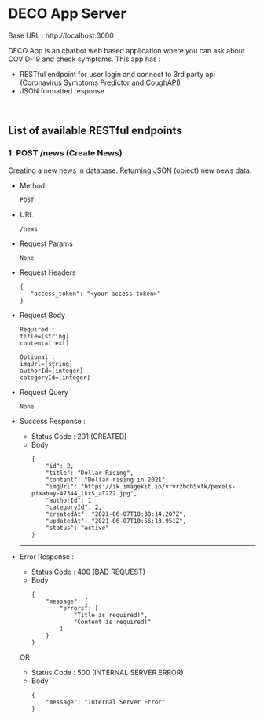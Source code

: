 # DECO App Server
Base URL : http://localhost:3000


DECO App is an chatbot web based application where you can ask about COVID-19 and check symptoms. This app has : 
* RESTful endpoint for user login and connect to 3rd party api (Coronavirus Symptoms Predictor and CoughAPI)
* JSON formatted response

&nbsp;

## List of available RESTful endpoints
### 1. POST /news (Create News)
Creating a new news in database. Returning JSON (object) new news data.
* Method

    `POST`

* URL
    
    `/news`

* Request Params

    `None`

* Request Headers 

     ```
    {
        "access_token": "<your access token>"
    }
    ```

* Request Body

    ```
    Required :
    title=[string]
    content=[text]

    Optional : 
    imgUrl=[string]
    authorId=[integer]
    categoryId=[integer]
    ```

* Request Query

    `None`

* Success Response :
    * Status Code : 201 (CREATED)
    * Body
        ```
        {
            "id": 2,
            "title": "Dollar Rising",
            "content": "Dollar rising in 2021",
            "imgUrl": "https://ik.imagekit.io/vrvrzbdh5xfk/pexels-pixabay-47344_lkxS_aT2Z2.jpg",
            "authorId": 1,
            "categoryId": 2,
            "createdAt": "2021-06-07T10:38:14.207Z",
            "updatedAt": "2021-06-07T10:56:13.951Z",
            "status": "active"
        }
        ```
    ----
* Error Response :
    * Status Code : 400 (BAD REQUEST)
    * Body
        ```
        {
            "message": {
                "errors": [
                    "Title is required!",
                    "Content is required!"
                ]
            }
        }
        ```
        
    OR 

    * Status Code : 500 (INTERNAL SERVER ERROR)
    * Body
        ```
        {
            "message": "Internal Server Error"
        }
        ```